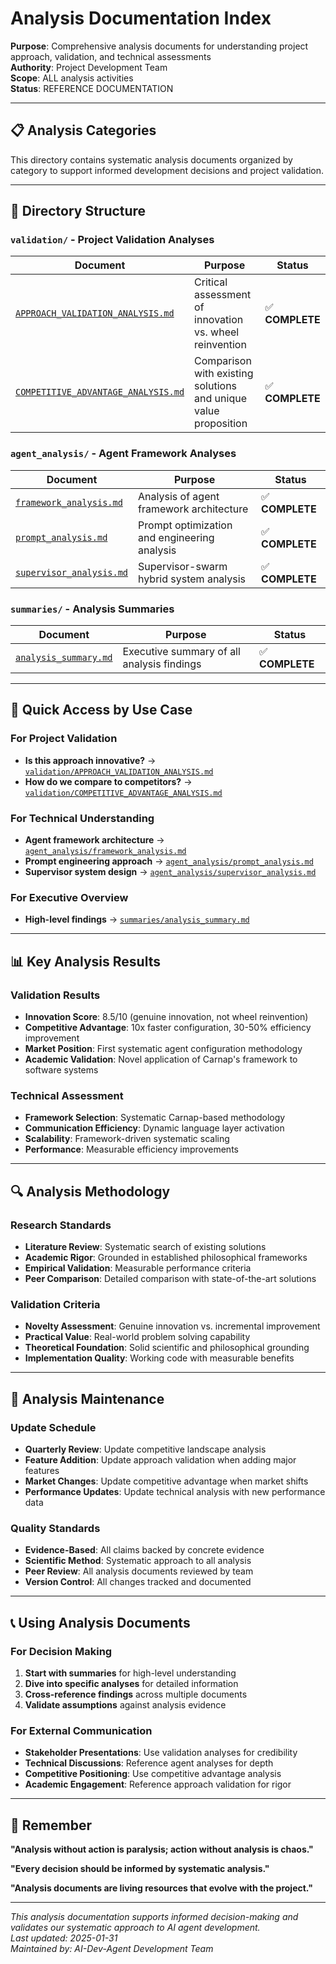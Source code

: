 # Analysis Documentation Index

**Purpose**: Comprehensive analysis documents for understanding project approach, validation, and technical assessments  
**Authority**: Project Development Team  
**Scope**: ALL analysis activities  
**Status**: REFERENCE DOCUMENTATION

---

## 📋 **Analysis Categories**

This directory contains systematic analysis documents organized by category to support informed development decisions and project validation.

---

## 📂 **Directory Structure**

### **`validation/` - Project Validation Analyses**
| Document | Purpose | Status |
|----------|---------|--------|
| [`APPROACH_VALIDATION_ANALYSIS.md`](./validation/APPROACH_VALIDATION_ANALYSIS.md) | Critical assessment of innovation vs. wheel reinvention | ✅ **COMPLETE** |
| [`COMPETITIVE_ADVANTAGE_ANALYSIS.md`](./validation/COMPETITIVE_ADVANTAGE_ANALYSIS.md) | Comparison with existing solutions and unique value proposition | ✅ **COMPLETE** |

### **`agent_analysis/` - Agent Framework Analyses**
| Document | Purpose | Status |
|----------|---------|--------|
| [`framework_analysis.md`](./agent_analysis/framework_analysis.md) | Analysis of agent framework architecture | ✅ **COMPLETE** |
| [`prompt_analysis.md`](./agent_analysis/prompt_analysis.md) | Prompt optimization and engineering analysis | ✅ **COMPLETE** |
| [`supervisor_analysis.md`](./agent_analysis/supervisor_analysis.md) | Supervisor-swarm hybrid system analysis | ✅ **COMPLETE** |

### **`summaries/` - Analysis Summaries**
| Document | Purpose | Status |
|----------|---------|--------|
| [`analysis_summary.md`](./summaries/analysis_summary.md) | Executive summary of all analysis findings | ✅ **COMPLETE** |

---

## 🎯 **Quick Access by Use Case**

### **For Project Validation**
- **Is this approach innovative?** → [`validation/APPROACH_VALIDATION_ANALYSIS.md`](./validation/APPROACH_VALIDATION_ANALYSIS.md)
- **How do we compare to competitors?** → [`validation/COMPETITIVE_ADVANTAGE_ANALYSIS.md`](./validation/COMPETITIVE_ADVANTAGE_ANALYSIS.md)

### **For Technical Understanding**
- **Agent framework architecture** → [`agent_analysis/framework_analysis.md`](./agent_analysis/framework_analysis.md)
- **Prompt engineering approach** → [`agent_analysis/prompt_analysis.md`](./agent_analysis/prompt_analysis.md)
- **Supervisor system design** → [`agent_analysis/supervisor_analysis.md`](./agent_analysis/supervisor_analysis.md)

### **For Executive Overview**
- **High-level findings** → [`summaries/analysis_summary.md`](./summaries/analysis_summary.md)

---

## 📊 **Key Analysis Results**

### **Validation Results**
- **Innovation Score**: 8.5/10 (genuine innovation, not wheel reinvention)
- **Competitive Advantage**: 10x faster configuration, 30-50% efficiency improvement
- **Market Position**: First systematic agent configuration methodology
- **Academic Validation**: Novel application of Carnap's framework to software systems

### **Technical Assessment**
- **Framework Selection**: Systematic Carnap-based methodology
- **Communication Efficiency**: Dynamic language layer activation
- **Scalability**: Framework-driven systematic scaling
- **Performance**: Measurable efficiency improvements

---

## 🔍 **Analysis Methodology**

### **Research Standards**
- **Literature Review**: Systematic search of existing solutions
- **Academic Rigor**: Grounded in established philosophical frameworks
- **Empirical Validation**: Measurable performance criteria
- **Peer Comparison**: Detailed comparison with state-of-the-art solutions

### **Validation Criteria**
- **Novelty Assessment**: Genuine innovation vs. incremental improvement
- **Practical Value**: Real-world problem solving capability
- **Theoretical Foundation**: Solid scientific and philosophical grounding
- **Implementation Quality**: Working code with measurable benefits

---

## 🔄 **Analysis Maintenance**

### **Update Schedule**
- **Quarterly Review**: Update competitive landscape analysis
- **Feature Addition**: Update approach validation when adding major features
- **Market Changes**: Update competitive advantage when market shifts
- **Performance Updates**: Update technical analysis with new performance data

### **Quality Standards**
- **Evidence-Based**: All claims backed by concrete evidence
- **Scientific Method**: Systematic approach to all analysis
- **Peer Review**: All analysis documents reviewed by team
- **Version Control**: All changes tracked and documented

---

## 📞 **Using Analysis Documents**

### **For Decision Making**
1. **Start with summaries** for high-level understanding
2. **Dive into specific analyses** for detailed information
3. **Cross-reference findings** across multiple documents
4. **Validate assumptions** against analysis evidence

### **For External Communication**
- **Stakeholder Presentations**: Use validation analyses for credibility
- **Technical Discussions**: Reference agent analyses for depth
- **Competitive Positioning**: Use competitive advantage analysis
- **Academic Engagement**: Reference approach validation for rigor

---

## 🎯 **Remember**

**"Analysis without action is paralysis; action without analysis is chaos."**

**"Every decision should be informed by systematic analysis."**

**"Analysis documents are living resources that evolve with the project."**

---

*This analysis documentation supports informed decision-making and validates our systematic approach to AI agent development.*  
*Last updated: 2025-01-31*  
*Maintained by: AI-Dev-Agent Development Team*
